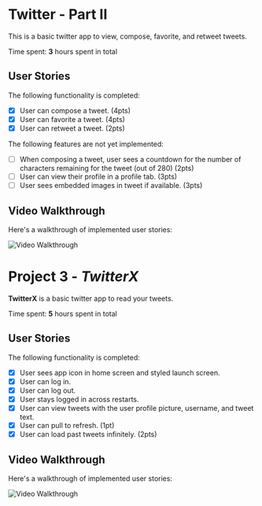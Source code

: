 # Twitter - Part II

This is a basic twitter app to view, compose, favorite, and retweet tweets.

Time spent: **3** hours spent in total

## User Stories

The following functionality is completed:

- [x] User can compose a tweet. (4pts)
- [x] User can favorite a tweet. (4pts)
- [x] User can retweet a tweet. (2pts)

The following features are not yet implemented:

- [ ] When composing a tweet, user sees a countdown for the number of characters remaining for the tweet (out of 280) (2pts)
- [ ] User can view their profile in a profile tab. (3pts)
- [ ] User sees embedded images in tweet if available. (3pts)

## Video Walkthrough

Here's a walkthrough of implemented user stories:

<img src='https://i.imgur.com/E9a1PfQ.gif' title='Video Walkthrough' width='' alt='Video Walkthrough' />

# Project 3 - *TwitterX*

**TwitterX** is a basic twitter app to read your tweets.

Time spent: **5** hours spent in total

## User Stories

The following functionality is completed:

- [x] User sees app icon in home screen and styled launch screen. 
- [x] User can log in. 
- [x] User can log out. 
- [x] User stays logged in across restarts. 
- [x] User can view tweets with the user profile picture, username, and tweet text.
- [x] User can pull to refresh. (1pt)
- [x] User can load past tweets infinitely. (2pts)

## Video Walkthrough

Here's a walkthrough of implemented user stories:

<img src='https://i.imgur.com/fnIAVMR.gif' title='Video Walkthrough' width='' alt='Video Walkthrough' />

